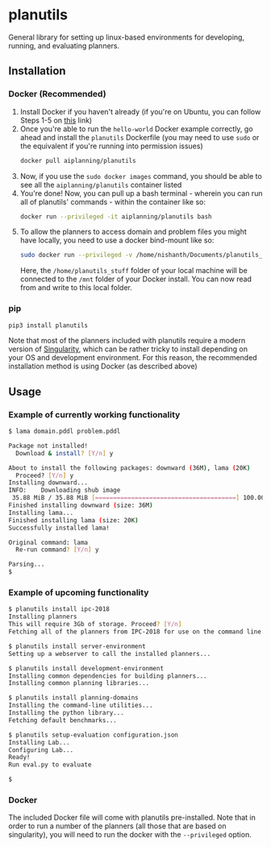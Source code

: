 # planutils

General library for setting up linux-based environments for developing, running, and evaluating planners.

## Installation

### Docker (Recommended)
1. Install Docker if you haven't already (if you're on Ubuntu, you can follow Steps 1-5 on [this](https://www.tecmint.com/install-docker-and-run-docker-containers-in-ubuntu/) link)
2. Once you're able to run the `hello-world` Docker example correctly, go ahead and install the `planutils` Dockerfile (you may need to use `sudo` or the equivalent if you're running into permission issues)
    ```bash
    docker pull aiplanning/planutils
    ```
3. Now, if you use the `sudo docker images` command, you should be able to see all the `aiplanning/planutils` container listed
4. You're done! Now, you can pull up a bash terminal - wherein you can run all of planutils' commands - within the container like so:
    ```bash
    docker run --privileged -it aiplanning/planutils bash
    ```
5. To allow the planners to access domain and problem files you might have locally, you need to use a docker bind-mount like so:
    ```bash
    sudo docker run --privileged -v /home/nishanth/Documents/planutils_stuff:/mnt/ -it aiplanning/planutils bash
    ```
    Here, the `/home/planutils_stuff` folder of your local machine will be connected to the `/mnt` folder of your Docker install. You can now read from and write to this local folder.


### pip
```bash
pip3 install planutils
```

Note that most of the planners included with planutils require a modern version of [Singularity](https://sylabs.io/docs/), which can be rather tricky to install depending on your OS and development environment. For this reason, the recommended installation method is using Docker (as described above)

## Usage

### Example of currently working functionality

```bash
$ lama domain.pddl problem.pddl

Package not installed!
  Download & install? [Y/n] y

About to install the following packages: downward (36M), lama (20K)
  Proceed? [Y/n] y
Installing downward...
INFO:    Downloading shub image
 35.88 MiB / 35.88 MiB [=======================================] 100.00% 3.99 MiB/s 8s
Finished installing downward (size: 36M)
Installing lama...
Finished installing lama (size: 20K)
Successfully installed lama!

Original command: lama
  Re-run command? [Y/n] y

Parsing...
$
```

### Example of upcoming functionality

```bash
$ planutils install ipc-2018
Installing planners
This will require 3Gb of storage. Proceed? [Y/n]
Fetching all of the planners from IPC-2018 for use on the command line...

$ planutils install server-environment
Setting up a webserver to call the installed planners...

$ planutils install development-environment
Installing common dependencies for building planners...
Installing common planning libraries...

$ planutils install planning-domains
Installing the command-line utilities...
Installing the python library...
Fetching default benchmarks...

$ planutils setup-evaluation configuration.json
Installing Lab...
Configuring Lab...
Ready!
Run eval.py to evaluate

$
```

### Docker

The included Docker file will come with planutils pre-installed. Note that in order to
run a number of the planners (all those that are based on singularity), you will need
to run the docker with the `--privileged` option.
